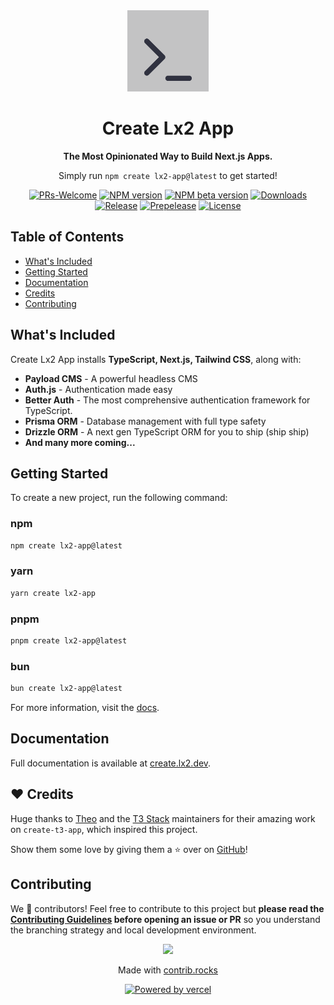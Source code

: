 <div align="center">
<picture>
  <source
    media="(prefers-color-scheme: dark)"
    srcset="https://github.com/SlickYeet/create-lx2-app/blob/1d4a2538aeddf0dc9184c984e5384ed089392b9e/docs/v2/public/android-chrome-512x512.png"
  />
  <img
    src="https://github.com/SlickYeet/create-lx2-app/blob/1d4a2538aeddf0dc9184c984e5384ed089392b9e/docs/v2/public/android-chrome-512x512.png"
    width="130"
    alt="Lx2 logo"
  />
</picture>

# Create Lx2 App

**The Most Opinionated Way to Build Next.js Apps.**

Simply run `npm create lx2-app@latest` to get started!

[![PRs-Welcome][contribute-image]][contribute-url]
[![NPM version][npm-image]][npm-url]
[![NPM beta version][npm-beta-image]][npm-beta-url]
[![Downloads][downloads-image]][npm-url]<br />
[![Release][release-image]][release-url]
[![Prepelease][prerelease-image]][prerelease-url]
[![License][license-image]][license-url]

</div>

## Table of Contents

- <a href="#whats-included">What's Included</a>
- <a href="#getting-started">Getting Started</a>
- <a href="#documentation">Documentation</a>
- <a href="#credits">Credits</a>
- <a href="#contributing">Contributing</a>

<h2 id="whats-included">What's Included</h2>

Create Lx2 App installs **TypeScript, Next.js, Tailwind CSS**, along with:

- **Payload CMS** - A powerful headless CMS
- **Auth.js** - Authentication made easy
- **Better Auth** - The most comprehensive authentication framework for
  TypeScript.
- **Prisma ORM** - Database management with full type safety
- **Drizzle ORM** - A next gen TypeScript ORM for you to ship (ship ship)
- **And many more coming...**

<h2 id="getting-started">Getting Started</h2>

To create a new project, run the following command:

### npm

```bash
npm create lx2-app@latest
```

### yarn

```bash
yarn create lx2-app
```

### pnpm

```bash
pnpm create lx2-app@latest
```

### bun

```bash
bun create lx2-app@latest
```

For more information, visit the
[docs](https://create.lx2.dev/docs/getting-started).

<h2 id="documentation">Documentation</h2>

Full documentation is available at
[create.lx2.dev](https://create.lx2.dev/docs).

<h2 id="credits">❤️ Credits</h2>

Huge thanks to [Theo](https://t3.gg) and the [T3 Stack](https://create.t3.gg)
maintainers for their amazing work on `create-t3-app`, which inspired this
project.

Show them some love by giving them a ⭐ over on
[GitHub](https://github.com/t3-oss/create-t3-app)!

<h2 id="contributing">Contributing</h2>

We 💖 contributors! Feel free to contribute to this project but **please read
the [Contributing Guidelines](CONTRIBUTING.md) before opening an issue or PR**
so you understand the branching strategy and local development environment.

<a href="https://github.com/slickyeet/create-lx2-app/graphs/contributors">
  <p align="center">
    <img src="https://contrib.rocks/image?repo=slickyeet/create-lx2-app" />
  </p>
</a>

<p align="center">
  Made with <a href="https://contrib.rocks" target="_blank" rel="noopener noreferrer">contrib.rocks</a>
</p>

<div align="center">
  <a
    href="https://vercel.com/?utm_source=lx2&utm_campaign=oss"
    target="_blank"
    rel="noopener noreferrer"
  >
    <img
      height="34px"
      src="https://www.datocms-assets.com/31049/1618983297-powered-by-vercel.svg"
      alt="Powered by vercel"
    />
  </a>
</div>

[contribute-image]: https://img.shields.io/badge/PRs-welcome-blue.svg
[contribute-url]:
  https://github.com/SlickYeet/create-lx2-app/blob/main/CONTRIBUTING.md
[npm-image]:
  https://img.shields.io/npm/v/create-lx2-app?color=0b7285&logoColor=0b7285
[npm-url]: https://www.npmjs.com/package/create-lx2-app
[npm-beta-image]:
  https://img.shields.io/npm/v/create-lx2-app/beta?color=orange&logoColor=orange
[npm-beta-url]: https://www.npmjs.com/package/create-lx2-app
[license-image]:
  https://img.shields.io/github/license/SlickYeet/create-lx2-app?color=red
[license-url]: https://github.com/SlickYeet/create-lx2-app/blob/main/LICENSE
[downloads-image]:
  https://img.shields.io/npm/dm/create-lx2-app?color=364fc7&logoColor=364fc7
[release-image]:
  https://github.com/SlickYeet/create-lx2-app/actions/workflows/release.yml/badge.svg
[release-url]:
  https://github.com/SlickYeet/create-lx2-app/actions/workflows/release.yml
[prerelease-image]:
  https://github.com/SlickYeet/create-lx2-app/actions/workflows/prerelease.yml/badge.svg
[prerelease-url]:
  https://github.com/SlickYeet/create-lx2-app/actions/workflows/prerelease.yml
